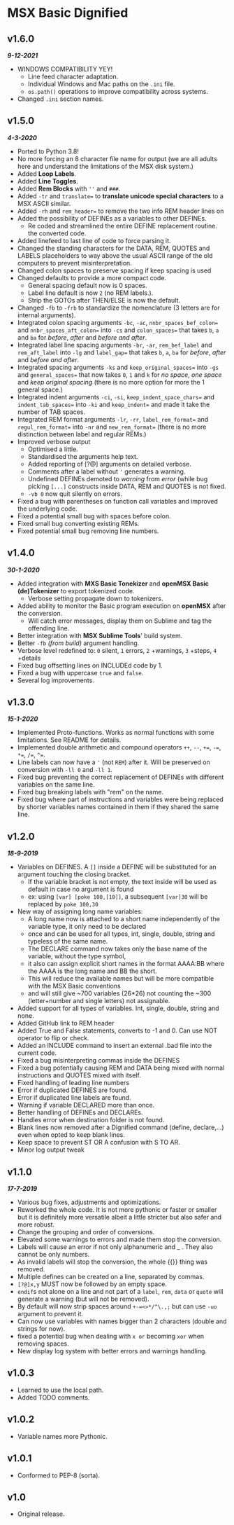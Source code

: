 # MSX Basic Dignified  

## **v1.6.0**  
***9-12-2021***  
- WINDOWS COMPATIBILITY YEY!  
	- Line feed character adaptation.  
	- Individual Windows and Mac paths on the `.ini` file.  
	- `os.path()` operations to improve compatibility across systems.  
- Changed `.ini` section names.  
  
## **v1.5.0**  
***4-3-2020***  
- Ported to Python 3.8!  
- No more forcing an 8 character file name for output (we are all adults here and understand the limitations of the MSX disk system.)  
- Added **Loop Labels**.  
- Added **Line Toggles**.  
- Added **Rem Blocks** with `''` and `###`.  
- Added `-tr` and `translate=` to **translate unicode special characters** to a MSX ASCII similar.  
- Added `-rh` and `rem_header=` to remove the two info REM header lines on  
- Added the possibility of DEFINEs as a variables to other DEFINEs.  
	- Re coded and streamlined the entire DEFINE replacement routine.  
the converted code.  
- Added linefeed to last line of code to force parsing it.  
- Changed the standing characters for the DATA, REM, QUOTES and LABELS placeholders to way above the usual ASCII range of the old computers to prevent misinterpretation.  
- Changed colon spaces to preserve spacing if keep spacing is used  
- Changed defaults to provide a more compact code.  
	- General spacing default now is 0 spaces.  
	- Label line default is now `2` (no REM labels.).  
	- Strip the GOTOs after THEN/ELSE is now the default.  
- Changed `-fb` to `-frb` to standardize the nomenclature (3 letters are for internal arguments).  
- Integrated colon spacing arguments `-bc`, `-ac`, `nnbr_spaces_bef_colon=` and `nnbr_spaces_aft_colon=` into `-cs` and `colon_spaces=` that takes `b`, `a` and `ba` for *before*, *after* and *before and after*.  
- Integrated label line spacing arguments `-br`, `-ar`, `rem_bef_label` and `rem_aft_label` into `-lg` and `label_gap=` that takes `b`, `a`, `ba` for *before*, *after* and *before and after*.  
- Integrated spacing arguments `-ks` and `keep_original_spaces=` into `-gs` and `general_spaces=` that now takes `0`, `1` and `k` for *no space*, *one space* and *keep original spacing* (there is no more option for more the 1 general space.)  
- Integrated indent arguments `-ci`, `-si`, `keep_indent_space_chars=` and `indent_tab_spaces=` into `-ki` and `keep_indent=` and made it take the number of TAB spaces.  
- Integrated REM format arguments `-lr`, `-rr`, `label_rem_format=` and `regul_rem_format=` into `-nr` and `new_rem_format=` (there is no more distinction between label and regular REMs.)  
- Improved verbose output  
	- Optimised a little.  
	- Standardised the arguments help text.  
	- Added reporting of [?@] arguments on detailed verbose.  
	- Comments after a label without `'` generates a warning.  
	- Undefined DEFINEs demoted to *warning* from *error* (while bug picking `[...]` constructs inside DATA, REM and QUOTES is not fixed.  
	- `-vb 0` now quit silently on errors.  
- Fixed a bug with parentheses on function call variables and improved the underlying code.  
- Fixed a potential small bug with spaces before colon.  
- Fixed small bug converting existing REMs.  
- Fixed potential small bug removing line numbers.  
  
## **v1.4.0**  
***30-1-2020***  
- Added integration with **MXS Basic Tonekizer** and **openMSX Basic (de)Tokenizer** to export tokenized code.  
	- Verbose setting propagate down to tokenizers.  
- Added ability to monitor the Basic program execution on **openMSX** after the conversion.  
	- Will catch error messages, display them on Sublime and tag the offending line.  
- Better integration with **MSX Sublime Tools**' build system.  
- Better `-fb` *(from build)* argument handling.  
- Verbose level redefined to: `0` silent, `1` errors, `2` +warnings, `3` +steps, `4` +details  
- Fixed bug offsetting lines on INCLUDEd code by 1.  
- Fixed a bug with uppercase `true` and `false`.  
- Several log improvements.  
  
## **v1.3.0**  
***15-1-2020***  
- Implemented Proto-functions. Works as normal functions with some limitations. See README for details.  
- Implemented double arithmetic and compound operators `++`, `--`, `+=`, `-=`, `*=`, `/=`, `^=`.  
- Line labels can now have a `'` (not `REM`) after it. Will be preserved on conversion with `-ll 0` and `-ll 1`.  
- Fixed bug preventing the correct replacement of DEFINEs with different variables on the same line.  
- Fixed bug breaking labels with "rem" on the name.  
- Fixed bug where part of instructions and variables were being replaced by shorter variables names contained in them if they shared the same line.  
  
## **v1.2.0**  
***18-9-2019***  
- Variables on DEFINES. A `[]` inside a DEFINE will be substituted for an argument touching the closing bracket.  
	- If the variable bracket is not empty, the text inside will be used as default in case no argument is found  
	- ex: using `[var] [poke 100,[10]]`, a subsequent `[var]30` will be replaced by `poke 100,30`  
- New way of assigning long name variables:  
	- A long name now is attached to a short name independently of the variable type, it only need to be declared  
	- once and can be used for all types, int, single, double, string and typeless of the same name.  
	- The DECLARE command now takes only the base name of the variable, without the type symbol,  
	- it also can assign explicit short names in the format AAAA:BB where the AAAA is the long name and BB the short.  
	- This will reduce the available names but will be more compatible with the MSX Basic conventions  
	- and will still give ~700 variables (26*26) not counting the ~300 (letter+number and single letters) not assignable.  
- Added support for all types of variables. Int, single, double, string and none.  
- Added GitHub link to REM header  
- Added True and False statements, converts to -1 and 0. Can use NOT operator to flip or check.  
- Added an INCLUDE command to insert an external .bad file into the current code.  
- Fixed a bug misinterpreting commas inside the DEFINES  
- Fixed a bug potentially causing REM and DATA being mixed with normal instructions and QUOTES mixed with itself.  
- Fixed handling of leading line numbers  
- Error if duplicated DEFINES are found.  
- Error if duplicated line labels are found.  
- Warning if variable DECLARED more than once.  
- Better handling of DEFINEs and DECLAREs.  
- Handles error when destination folder is not found.  
- Blank lines now removed after a Dignified command (define, declare,...) even when opted to keep blank lines.  
- Keep space to prevent ST OR A confusion with S TO AR.  
- Minor log output tweak  
  
## **v1.1.0**  
***17-7-2019***  
- Various bug fixes, adjustments and optimizations.  
- Reworked the whole code. It is not more pythonic or faster or smaller but it is definitely more versatile albeit a little stricter but also safer and more robust.  
- Change the grouping and order of conversions.  
- Elevated some warnings to errors and made them stop the conversion.  
- Labels will cause an error if not only alphanumeric and _ . They also cannot be only numbers.  
- As invalid labels will stop the conversion, the whole {{}} thing was removed.  
- Multiple defines can be created on a line, separated by commas.  
- `[?@]x,y` MUST now be followed by an empty space.  
- `endif`s not alone on a line and not part of a `label`, `rem`, `data` or `quote` will generate a warning (but will not be removed).  
- By default will now strip spaces around `+-=<>*/^\.,;` but can use `-uo` argument to prevent it.  
- Can now use variables with names bigger than 2 characters (double and strings for now).  
- fixed a potential bug when dealing with `x or` becoming `xor` when removing spaces.  
- New display log system with better errors and warnings handling.  
  
## **v1.0.3**  
- Learned to use the local path.  
- Added TODO comments.  
  
## **v1.0.2**  
- Variable names more Pythonic.  
  
## **v1.0.1**  
- Conformed to PEP-8 (sorta).  
  
## **v1.0**  
- Original release.  
